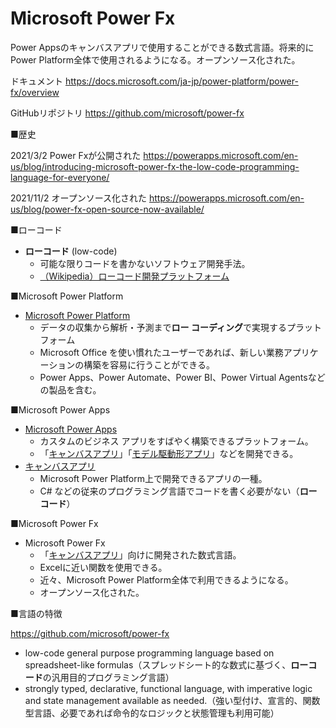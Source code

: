 # Microsoft Power Fx

Power Appsのキャンバスアプリで使用することができる数式言語。将来的にPower Platform全体で使用されるようになる。オープンソース化された。

ドキュメント
https://docs.microsoft.com/ja-jp/power-platform/power-fx/overview

GitHubリポジトリ
https://github.com/microsoft/power-fx

■歴史

2021/3/2 Power Fxが公開された
https://powerapps.microsoft.com/en-us/blog/introducing-microsoft-power-fx-the-low-code-programming-language-for-everyone/

2021/11/2 オープンソース化された
https://powerapps.microsoft.com/en-us/blog/power-fx-open-source-now-available/


■ローコード

- **ローコード** (low-code)
  - 可能な限りコードを書かないソフトウェア開発手法。
  - [（Wikipedia）ローコード開発プラットフォーム](https://ja.wikipedia.org/wiki/%E3%83%AD%E3%83%BC%E3%82%B3%E3%83%BC%E3%83%89%E9%96%8B%E7%99%BA%E3%83%97%E3%83%A9%E3%83%83%E3%83%88%E3%83%95%E3%82%A9%E3%83%BC%E3%83%A0)

■Microsoft Power Platform

- [Microsoft Power Platform](https://www.microsoft.com/ja-jp/biz/dynamics/power-platform.aspx)
  - データの収集から解析・予測まで**ロー コーディング**で実現するプラットフォーム
  - Microsoft Office を使い慣れたユーザーであれば、新しい業務アプリケーションの構築を容易に行うことができる。
  - Power Apps、Power Automate、Power BI、Power Virtual Agentsなどの製品を含む。

■Microsoft Power Apps

- [Microsoft Power Apps](https://docs.microsoft.com/ja-jp/powerapps/powerapps-overview)
  - カスタムのビジネス アプリをすばやく構築できるプラットフォーム。
  - 「[キャンバスアプリ](https://docs.microsoft.com/ja-jp/powerapps/maker/canvas-apps/getting-started)」「[モデル駆動形アプリ](https://docs.microsoft.com/ja-jp/powerapps/maker/model-driven-apps/)」などを開発できる。
- [キャンバスアプリ](https://docs.microsoft.com/ja-jp/powerapps/maker/canvas-apps/getting-started)
  - Microsoft Power Platform上で開発できるアプリの一種。
  - C# などの従来のプログラミング言語でコードを書く必要がない（**ローコード**）

■Microsoft Power Fx

- Microsoft Power Fx
  - 「[キャンバスアプリ](https://docs.microsoft.com/ja-jp/powerapps/maker/canvas-apps/getting-started)」向けに開発された数式言語。
  - Excelに近い関数を使用できる。
  - 近々、Microsoft Power Platform全体で利用できるようになる。
  - オープンソース化された。

■言語の特徴

https://github.com/microsoft/power-fx

- low-code general purpose programming language based on spreadsheet-like formulas（スプレッドシート的な数式に基づく、**ローコード**の汎用目的プログラミング言語）
- strongly typed, declarative, functional language, with imperative logic and state management available as needed.（強い型付け、宣言的、関数型言語、必要であれば命令的なロジックと状態管理も利用可能）
